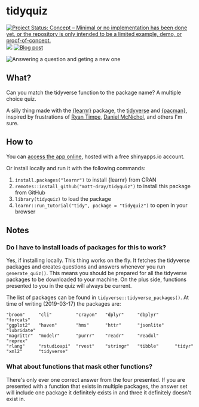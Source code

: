 # tidyquiz

<!-- badges: start -->
[![Project Status: Concept – Minimal or no implementation has been done yet, or the repository is only intended to be a limited example, demo, or proof-of-concept.](https://www.repostatus.org/badges/latest/concept.svg)](https://www.repostatus.org/#concept)
[![](https://img.shields.io/badge/Shiny-shinyapps.io-blue?style=flat&labelColor=white&logo=RStudio&logoColor=blue)](mattdray.shinyapps.io/tidyquiz/)
[![Blog post](https://img.shields.io/badge/rostrum.blog-post-008900?labelColor=000000&logo=data%3Aimage%2Fgif%3Bbase64%2CR0lGODlhEAAQAPEAAAAAABWCBAAAAAAAACH5BAlkAAIAIf8LTkVUU0NBUEUyLjADAQAAACwAAAAAEAAQAAAC55QkISIiEoQQQgghRBBCiCAIgiAIgiAIQiAIgSAIgiAIQiAIgRAEQiAQBAQCgUAQEAQEgYAgIAgIBAKBQBAQCAKBQEAgCAgEAoFAIAgEBAKBIBAQCAQCgUAgEAgCgUBAICAgICAgIBAgEBAgEBAgEBAgECAgICAgECAQIBAQIBAgECAgICAgICAgECAQECAQICAgICAgICAgEBAgEBAgEBAgICAgICAgECAQIBAQIBAgECAgICAgIBAgECAQECAQIBAgICAgIBAgIBAgEBAgECAgECAgICAgICAgECAgECAgQIAAAQIKAAAh%2BQQJZAACACwAAAAAEAAQAAAC55QkIiESIoQQQgghhAhCBCEIgiAIgiAIQiAIgSAIgiAIQiAIgRAEQiAQBAQCgUAQEAQEgYAgIAgIBAKBQBAQCAKBQEAgCAgEAoFAIAgEBAKBIBAQCAQCgUAgEAgCgUBAICAgICAgIBAgEBAgEBAgEBAgECAgICAgECAQIBAQIBAgECAgICAgICAgECAQECAQICAgICAgICAgEBAgEBAgEBAgICAgICAgECAQIBAQIBAgECAgICAgIBAgECAQECAQIBAgICAgIBAgIBAgEBAgECAgECAgICAgICAgECAgECAgQIAAAQIKAAA7)](https://www.rostrum.blog/2019/03/18/tidyverse-quiz/)
<!-- badges: end -->

![Answering a question and geting a new one](https://raw.githubusercontent.com/matt-dray/tidyverse-quiz/master/images/tidyverse_quiz.gif)

## What?

Can you match the tidyverse function to the package name? A multiple choice quiz. 

A silly thing made with the [{learnr}](https://rstudio.github.io/learnr/) package, the [tidyverse](https://www.tidyverse.org/) and [{pacman}](https://cran.r-project.org/web/packages/pacman/vignettes/Introduction_to_pacman.html), inspired by frustrations of [Ryan Timpe](https://twitter.com/ryantimpe/status/1102666979909996545), [Daniel McNichol](https://twitter.com/dnlmc/status/1105973896828866560), and others I'm sure.

## How to

You can [access the app online](https://mattdray.shinyapps.io/tidyquiz/), hosted with a free shinyapps.io account.

Or install locally and run it with the following commands:

1. `install.packages("learnr")` to install {learnr} from CRAN
1. `remotes::install_github("matt-dray/tidyquiz")` to install this package from GitHub
1. `library(tidyquiz)` to load the package
1. `learnr::run_tutorial("tidy", package = "tidyquiz")` to open in your browser

## Notes

### Do I have to install loads of packages for this to work?

Yes, if installing locally. This thing works on the fly. It fetches the tidyverse packages and creates questions and answers whenever you run `generate_quiz()`. This means you should be prepared for all the tidyverse packages to be downloaded to your machine. On the plus side, functions presented to you in the quiz will always be current.

The list of packages can be found in `tidyverse::tidyverse_packages()`. At time of writing (2019-03-17) the packages are:

```
"broom"     "cli"         "crayon"   "dplyr"     "dbplyr"      "forcats"
"ggplot2"   "haven"       "hms"      "httr"      "jsonlite"    "lubridate"
"magrittr"  "modelr"      "purrr"    "readr"     "readxl"      "reprex"
"rlang"     "rstudioapi"  "rvest"    "stringr"   "tibble"      "tidyr"      
"xml2"      "tidyverse"  
```

### What about functions that mask other functions?

There's only ever one correct answer from the four presented. If you are presented with a function that exists in multiple packages, the answer set will include one package it definitely exists in and three it definitely doesn't exist in.

